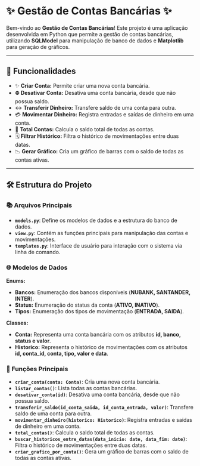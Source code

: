 # ✨ Gestão de Contas Bancárias ✨

Bem-vindo ao **Gestão de Contas Bancárias**! Este projeto é uma aplicação desenvolvida em Python que permite a gestão de contas bancárias, utilizando **SQLModel** para manipulação de banco de dados e **Matplotlib** para geração de gráficos.

---

## 📝 Funcionalidades

- ✨ **Criar Conta:** Permite criar uma nova conta bancária.
- ⛔ **Desativar Conta:** Desativa uma conta bancária, desde que não possua saldo.
- ↔️ **Transferir Dinheiro:** Transfere saldo de uma conta para outra.
- 💳 **Movimentar Dinheiro:** Registra entradas e saídas de dinheiro em uma conta.
- 💸 **Total Contas:** Calcula o saldo total de todas as contas.
- 🗓 **Filtrar Histórico:** Filtra o histórico de movimentações entre duas datas.
- 📉 **Gerar Gráfico:** Cria um gráfico de barras com o saldo de todas as contas ativas.

---

## 🛠️ Estrutura do Projeto

### 📚 Arquivos Principais

- **`models.py`**: Define os modelos de dados e a estrutura do banco de dados.
- **`view.py`**: Contém as funções principais para manipulação das contas e movimentações.
- **`templates.py`**: Interface de usuário para interação com o sistema via linha de comando.

### 🌐 Modelos de Dados

**Enums:**
- **Bancos:** Enumeração dos bancos disponíveis (**NUBANK, SANTANDER, INTER**).
- **Status:** Enumeração do status da conta (**ATIVO, INATIVO**).
- **Tipos:** Enumeração dos tipos de movimentação (**ENTRADA, SAIDA**).

**Classes:**
- **Conta:** Representa uma conta bancária com os atributos **id, banco, status e valor**.
- **Historico:** Representa o histórico de movimentações com os atributos **id, conta_id, conta, tipo, valor e data**.

### 🔧 Funções Principais

- **`criar_conta(conta: Conta)`**: Cria uma nova conta bancária.
- **`listar_contas()`**: Lista todas as contas bancárias.
- **`desativar_conta(id)`**: Desativa uma conta bancária, desde que não possua saldo.
- **`transferir_saldo(id_conta_saida, id_conta_entrada, valor)`**: Transfere saldo de uma conta para outra.
- **`movimentar_dinheiro(historico: Historico)`**: Registra entradas e saídas de dinheiro em uma conta.
- **`total_contas()`**: Calcula o saldo total de todas as contas.
- **`buscar_historicos_entre_datas(data_inicio: date, data_fim: date)`**: Filtra o histórico de movimentações entre duas datas.
- **`criar_grafico_por_conta()`**: Gera um gráfico de barras com o saldo de todas as contas ativas.


